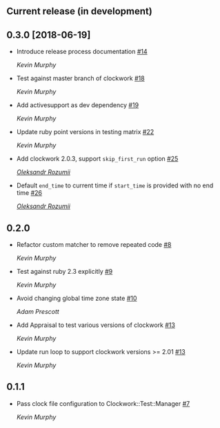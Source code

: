 ## Current release (in development)

## 0.3.0 [2018-06-19]

* Introduce release process documentation [#14](https://github.com/kevin-j-m/clockwork-test/pull/14)

  *Kevin Murphy*

* Test against master branch of clockwork [#18](https://github.com/kevin-j-m/clockwork-test/pull/18)

  *Kevin Murphy*

* Add activesupport as dev dependency [#19](https://github.com/kevin-j-m/clockwork-test/pull/19)

  *Kevin Murphy*

* Update ruby point versions in testing matrix [#22](https://github.com/kevin-j-m/clockwork-test/pull/22)

  *Kevin Murphy*

* Add clockwork 2.0.3, support `skip_first_run` option [#25](https://github.com/kevin-j-m/clockwork-test/pull/25)

  *[Oleksandr Rozumii](https://github.com/brain-geek)*

* Default `end_time` to current time if `start_time` is provided with no end time [#26](https://github.com/kevin-j-m/clockwork-test/pull/26)

  *[Oleksandr Rozumii](https://github.com/brain-geek)*

## 0.2.0

* Refactor custom matcher to remove repeated code [#8](https://github.com/kevin-j-m/clockwork-test/pull/8)

  *Kevin Murphy*

* Test against ruby 2.3 explicitly [#9](https://github.com/kevin-j-m/clockwork-test/pull/9)

  *Kevin Murphy*

* Avoid changing global time zone state [#10](https://github.com/kevin-j-m/clockwork-test/pull/10)

  *Adam Prescott*

* Add Appraisal to test various versions of clockwork [#13](https://github.com/kevin-j-m/clockwork-test/pull/13)

  *Kevin Murphy*

* Update run loop to support clockwork versions >= 2.01 [#13](https://github.com/kevin-j-m/clockwork-test/pull/13)

  *Kevin Murphy*

## 0.1.1

* Pass clock file configuration to Clockwork::Test::Manager [#7](https://github.com/kevin-j-m/clockwork-test/pull/7)

  *Kevin Murphy*
